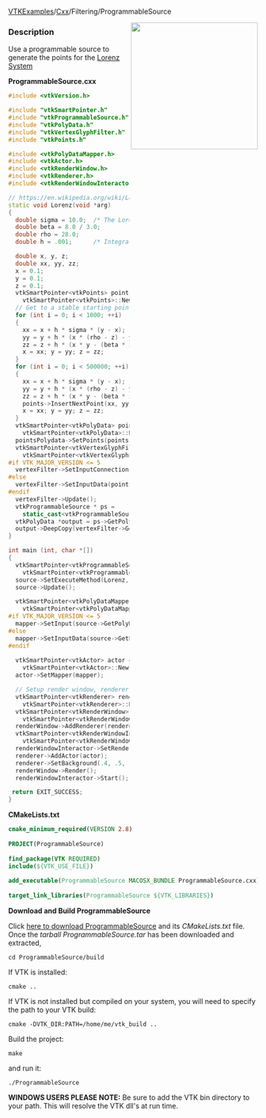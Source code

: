 [VTKExamples](/index/)/[Cxx](/Cxx)/Filtering/ProgrammableSource

<img align="right" src="https://github.com/lorensen/VTKExamples/blob/gh-pages/Testing/Baseline/Filtering/TestProgrammableSource.png?raw=true" width="256" />

### Description
Use a programmable source to generate the points for the [Lorenz System](https://en.wikipedia.org/wiki/Lorenz_system)

**ProgrammableSource.cxx**
```c++
#include <vtkVersion.h>

#include "vtkSmartPointer.h"
#include "vtkProgrammableSource.h"
#include "vtkPolyData.h"
#include "vtkVertexGlyphFilter.h"
#include "vtkPoints.h"

#include <vtkPolyDataMapper.h>
#include <vtkActor.h>
#include <vtkRenderWindow.h>
#include <vtkRenderer.h>
#include <vtkRenderWindowInteractor.h>

// https://en.wikipedia.org/wiki/Lorenz_system
static void Lorenz(void *arg)
{
  double sigma = 10.0;	/* The Lorenz paramaters */
  double beta = 8.0 / 3.0;
  double rho = 28.0;
  double h = .001;      /* Integration step size */

  double x, y, z;
  double xx, yy, zz;
  x = 0.1;
  y = 0.1;
  z = 0.1;
  vtkSmartPointer<vtkPoints> points =
    vtkSmartPointer<vtkPoints>::New();
  // Get to a stable starting point
  for (int i = 0; i < 1000; ++i)
  {
    xx = x + h * sigma * (y - x);
    yy = y + h * (x * (rho - z) - y);
    zz = z + h * (x * y - (beta * z));
    x = xx; y = yy; z = zz;
  }
  for (int i = 0; i < 500000; ++i)
  {
    xx = x + h * sigma * (y - x);
    yy = y + h * (x * (rho - z) - y);
    zz = z + h * (x * y - (beta * z));
    points->InsertNextPoint(xx, yy, zz);
    x = xx; y = yy; z = zz;
  }
  vtkSmartPointer<vtkPolyData> pointsPolydata =
    vtkSmartPointer<vtkPolyData>::New();
  pointsPolydata->SetPoints(points);
  vtkSmartPointer<vtkVertexGlyphFilter> vertexFilter =
    vtkSmartPointer<vtkVertexGlyphFilter>::New();
#if VTK_MAJOR_VERSION <= 5
  vertexFilter->SetInputConnection(pointsPolydata->GetProducerPort());
#else
  vertexFilter->SetInputData(pointsPolydata);
#endif
  vertexFilter->Update();
  vtkProgrammableSource * ps =
    static_cast<vtkProgrammableSource *>(arg);
  vtkPolyData *output = ps->GetPolyDataOutput();
  output->DeepCopy(vertexFilter->GetOutput());
}

int main (int, char *[])
{
  vtkSmartPointer<vtkProgrammableSource> source =
    vtkSmartPointer<vtkProgrammableSource>::New();
  source->SetExecuteMethod(Lorenz, source);
  source->Update();

  vtkSmartPointer<vtkPolyDataMapper> mapper = 
    vtkSmartPointer<vtkPolyDataMapper>::New();
#if VTK_MAJOR_VERSION <= 5
  mapper->SetInput(source->GetPolyDataOutput());
#else
  mapper->SetInputData(source->GetPolyDataOutput());
#endif
  
  vtkSmartPointer<vtkActor> actor = 
    vtkSmartPointer<vtkActor>::New();
  actor->SetMapper(mapper);

  // Setup render window, renderer, and interactor
  vtkSmartPointer<vtkRenderer> renderer = 
    vtkSmartPointer<vtkRenderer>::New();
  vtkSmartPointer<vtkRenderWindow> renderWindow = 
    vtkSmartPointer<vtkRenderWindow>::New();
  renderWindow->AddRenderer(renderer);
  vtkSmartPointer<vtkRenderWindowInteractor> renderWindowInteractor = 
    vtkSmartPointer<vtkRenderWindowInteractor>::New();
  renderWindowInteractor->SetRenderWindow(renderWindow);
  renderer->AddActor(actor);
  renderer->SetBackground(.4, .5, .7);
  renderWindow->Render();
  renderWindowInteractor->Start();

 return EXIT_SUCCESS;
}
```
**CMakeLists.txt**
```cmake
cmake_minimum_required(VERSION 2.8)
 
PROJECT(ProgrammableSource)
 
find_package(VTK REQUIRED)
include(${VTK_USE_FILE})
 
add_executable(ProgrammableSource MACOSX_BUNDLE ProgrammableSource.cxx)
 
target_link_libraries(ProgrammableSource ${VTK_LIBRARIES})
```

**Download and Build ProgrammableSource**

Click [here to download ProgrammableSource](https://github.com/lorensen/VTKWikiExamplesTarballs/raw/master/ProgrammableSource.tar) and its *CMakeLists.txt* file.
Once the *tarball ProgrammableSource.tar* has been downloaded and extracted,
```
cd ProgrammableSource/build 
```
If VTK is installed:
```
cmake ..
```
If VTK is not installed but compiled on your system, you will need to specify the path to your VTK build:
```
cmake -DVTK_DIR:PATH=/home/me/vtk_build ..
```
Build the project:
```
make
```
and run it:
```
./ProgrammableSource
```
**WINDOWS USERS PLEASE NOTE:** Be sure to add the VTK bin directory to your path. This will resolve the VTK dll's at run time.

